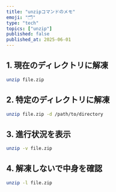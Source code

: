 ```yaml
---
title: "unzipコマンドのメモ"
emoji: "🗂️"
type: "tech"
topics: ["unzip"]
published: false
published_at: 2025-06-01
---
```


## 1. 現在のディレクトリに解凍

```bash
unzip file.zip
```

## 2. 特定のディレクトリに解凍

```bash
unzip file.zip -d /path/to/directory
```

## 3. 進行状況を表示

```bash
unzip -v file.zip
```

## 4. 解凍しないで中身を確認

```bash
unzip -l file.zip
```
